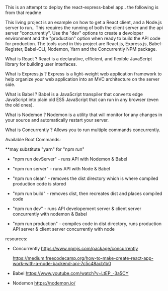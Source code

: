 This is an attempt to deploy the react-express-babel app.. the following is from that readme

This living project is an example on how to get a React client, and a Node.js server to run.. This requires the running of both the client server and the api server "concurrently". Use the "dev" options to create a devoloper environment and the "production" option when ready to build the API code for production. The tools used in this project are React.js, Express.js, Babel-Register, Babel-CLI, Nodemon, Yarn and the Concurrently NPM package.

What is React ?
React is a declarative, efficient, and flexible JavaScript library for building user interfaces.

What is Express.js ?
Express is a light-weight web application framework to help organize your web application into an MVC architecture on the server side.

What is Babel ?
Babel is a JavaScript transpiler that converts edge JavaScript into plain old ES5 JavaScript that can run in any browser (even the old ones).

What is Nodemon ?
Nodemon is a utility that will monitor for any changes in your source and automatically restart your server.

What is Concurrently ?
Allows you to run multiple commands concurrently.

Available Root Commands:

\*\*may substitute "yarn" for "npm run"

* "npm run devServer" - runs API with Nodemon & Babel

* "npm run server" - runs API with Node & Babel

* "npm run clean" - removes the dist directory which is where compiled production code is stored

- "npm run build" - removes dist, then recreates dist and places compiled code

* "npm run dev" - runs API developement server & client server concurrently with nodemon & Babel

* "npm run production" - compiles code in dist directory, runs production API server & client server concurrently with node

resources:

* Concurrently
  https://www.npmjs.com/package/concurrently

  https://medium.freecodecamp.org/how-to-make-create-react-app-work-with-a-node-backend-api-7c5c48acb1b0

* Babel
  https://www.youtube.com/watch?v=LtEP_-3a5CY

* Nodemon
  https://nodemon.io/
